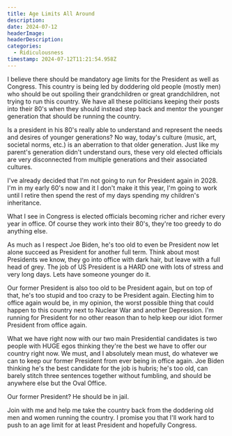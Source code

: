 ```yaml
---
title: Age Limits All Around
description: 
date: 2024-07-12
headerImage: 
headerDescription: 
categories:
  - Ridiculousness
timestamp: 2024-07-12T11:21:54.958Z
---
```


I believe there should be mandatory age limits for the President as well as Congress. This country is being led by doddering old people (mostly men) who should be out spoiling their grandchildren or great grandchildren, not trying to run this country. We have all these politicians keeping their posts into their 80's when they should instead step back and mentor the younger generation that should be running the country.

Is a president in his 80's really able to understand and represent the needs and desires of younger generations? No way, today's culture (music, art, societal norms, etc.) is an aberration to that older generation. Just like my parent's generation didn't understand ours, these very old elected officials are very disconnected from multiple generations and their associated cultures.

I've already decided that I'm not going to run for President again in 2028. I'm in my early 60's now and it I don't make it this year, I'm going to work until I retire then spend the rest of my days spending my children's inheritance.

What I see in Congress is elected officials becoming richer and richer every year in office. Of course they work into their 80's, they're too greedy to do anything else. 

As much as I respect Joe Biden, he's too old to even be President now let alone succeed as President for another full term. Think about most Presidents we know, they go into office with dark hair, but leave with a full head of grey. The job of US President is a HARD one with lots of stress and very long days. Lets have someone younger do it.

Our former President is also too old to be President again, but on top of that, he's too stupid and too crazy to be President again. Electing him to office again would be, in my opinion, the worst possible thing that could happen to this country next to Nuclear War and another Depression. I'm running for President for no other reason than to help keep our idiot former President from office again.

What we have right now with our two main Presidential candidates is two people with HUGE egos thinking they're the best we have to offer our country right now. We must, and I absolutely mean must, do whatever we can to keep our former President from ever being in office again. Joe Biden thinking he's the best candidate for the job is hubris; he's too old, can barely stitch three sentences together without fumbling, and should be anywhere else but the Oval Office. 

Our former President? He should be in jail.

Join with me and help me take the country back from the doddering old men and women running the country. I promise you that  I'll work hard to push to an age limit for at least President and hopefully Congress.